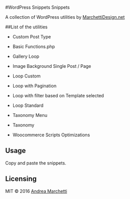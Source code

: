 #WordPress Snippets Snippets

A collection of WordPress utilities by [MarchettiDesign.net](http://www.marchettidesign.net/)


##List of the utilities

- Custom Post Type

- Basic Functions.php

- Gallery Loop

- Image Background Single Post / Page

- Loop Custom

- Loop with Pagination

- Loop with filter based on Template selected

- Loop Standard

- Taxonomy Menu

- Taxonomy

- Woocommerce Scripts Optimizations


## Usage
Copy and paste the snippets.

## Licensing
MIT © 2016 [Andrea Marchetti](http://www.marchettidesign.net/)
